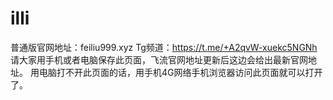 # illi
普通版官网地址：feiliu999.xyz  Tg频道：https://t.me/+A2qvW-xuekc5NGNh  请大家用手机或者电脑保存此页面，飞流官网地址更新后这边会给出最新官网地址。 用电脑打不开此页面的话，用手机4G网络手机浏览器访问此页面就可以打开了。
